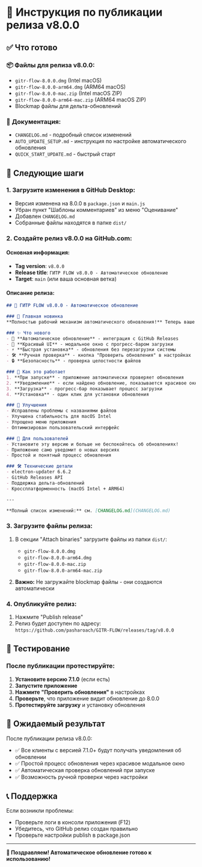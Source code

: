 # 🚀 Инструкция по публикации релиза v8.0.0

## ✅ Что готово

### 📦 **Файлы для релиза v8.0.0:**
- `gitr-flow-8.0.0.dmg` (Intel macOS)
- `gitr-flow-8.0.0-arm64.dmg` (ARM64 macOS) 
- `gitr-flow-8.0.0-mac.zip` (Intel macOS ZIP)
- `gitr-flow-8.0.0-arm64-mac.zip` (ARM64 macOS ZIP)
- Blockmap файлы для дельта-обновлений

### 📝 **Документация:**
- `CHANGELOG.md` - подробный список изменений
- `AUTO_UPDATE_SETUP.md` - инструкция по настройке автоматического обновления
- `QUICK_START_UPDATE.md` - быстрый старт

## 🎯 Следующие шаги

### 1. **Загрузите изменения в GitHub Desktop:**
- Версия изменена на 8.0.0 в `package.json` и `main.js`
- Убран пункт "Шаблоны комментариев" из меню "Оценивание"
- Добавлен `CHANGELOG.md`
- Собранные файлы находятся в папке `dist/`

### 2. **Создайте релиз v8.0.0 на GitHub.com:**

#### **Основная информация:**
- **Tag version**: `v8.0.0`
- **Release title**: `ГИТР FLOW v8.0.0 - Автоматическое обновление`
- **Target**: `main` (или ваша основная ветка)

#### **Описание релиза:**
```markdown
## 🚀 ГИТР FLOW v8.0.0 - Автоматическое обновление

### 🎉 Главная новинка
**Полностью рабочий механизм автоматического обновления!** Теперь ваше приложение будет автоматически проверять и устанавливать обновления.

### ✨ Что нового
- 🔄 **Автоматическое обновление** - интеграция с GitHub Releases
- 🎨 **Красивый UI** - модальное окно с прогресс-баром загрузки
- ⚡ **Быстрая установка** - обновления без перезагрузки системы
- 🛠️ **Ручная проверка** - кнопка "Проверить обновления" в настройках
- 🔒 **Безопасность** - проверка целостности файлов

### 🎯 Как это работает
1. **При запуске** - приложение автоматически проверяет обновления
2. **Уведомление** - если найдено обновление, показывается красивое окно
3. **Загрузка** - прогресс-бар показывает процесс загрузки
4. **Установка** - один клик для установки обновления

### 🔧 Улучшения
- Исправлены проблемы с названиями файлов
- Улучшена стабильность для macOS Intel
- Упрощено меню приложения
- Оптимизирован пользовательский интерфейс

### 📱 Для пользователей
- Установите эту версию и больше не беспокойтесь об обновлениях!
- Приложение само уведомит о новых версиях
- Простой и понятный процесс обновления

### 🛠️ Технические детали
- electron-updater 6.6.2
- GitHub Releases API
- Поддержка дельта-обновлений
- Кроссплатформенность (macOS Intel + ARM64)

---

**Полный список изменений:** см. [CHANGELOG.md](CHANGELOG.md)
```

### 3. **Загрузите файлы релиза:**
1. В секции "Attach binaries" загрузите файлы из папки `dist/`:
   - `gitr-flow-8.0.0.dmg`
   - `gitr-flow-8.0.0-arm64.dmg`
   - `gitr-flow-8.0.0-mac.zip`
   - `gitr-flow-8.0.0-arm64-mac.zip`

2. **Важно:** Не загружайте blockmap файлы - они создаются автоматически

### 4. **Опубликуйте релиз:**
1. Нажмите "Publish release"
2. Релиз будет доступен по адресу: `https://github.com/pasharoach/GITR-FLOW/releases/tag/v8.0.0`

## 🧪 Тестирование

### После публикации протестируйте:
1. **Установите версию 7.1.0** (если есть)
2. **Запустите приложение**
3. **Нажмите "Проверить обновления"** в настройках
4. **Проверьте**, что приложение видит обновление до 8.0.0
5. **Протестируйте загрузку** и установку обновления

## 🎉 Ожидаемый результат

После публикации релиза v8.0.0:
- ✅ Все клиенты с версией 7.1.0+ будут получать уведомления об обновлении
- ✅ Простой процесс обновления через красивое модальное окно
- ✅ Автоматическая проверка обновлений при запуске
- ✅ Возможность ручной проверки через настройки

## 📞 Поддержка

Если возникли проблемы:
- Проверьте логи в консоли приложения (F12)
- Убедитесь, что GitHub релиз создан правильно
- Проверьте настройки publish в package.json

---

**🎊 Поздравляем! Автоматическое обновление готово к использованию!**
